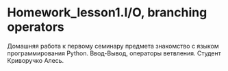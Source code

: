 # Homework_lesson1.I/O, branching operators

Домашняя работа к первому семинару предмета знакомство с языком программирования Python. Ввод-Вывод, операторы ветвления.
Студент Криворучко Алесь.
